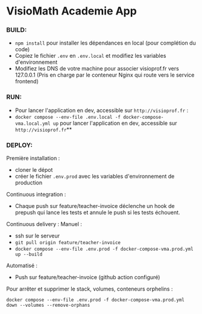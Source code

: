 # VisioMath Academie App

### BUILD: 

- `npm install` pour installer les dépendances en local (pour complétion du code)
- Copiez le fichier `.env` en `.env.local` et modifiez les variables d'environnement
- Modifiez les DNS de votre machine pour associer visioprof.fr vers 127.0.0.1 (Pris en charge par le conteneur Nginx qui route vers le service frontend)

### RUN: 

- Pour lancer l'application en dev, accessible sur `http://visioprof.fr` :
- `docker compose --env-file .env.local -f docker-compose-vma.local.yml up` pour lancer l'application en dev, accessible sur `http://visioprof.fr`**


### DEPLOY:

Première installation : 

- cloner le dépot
- créer le fichier `.env.prod` avec les variables d'environnement de production


Continuous integration :
- Chaque push sur feature/teacher-invoice déclenche un hook de prepush qui lance les tests et annule le push si les tests échouent.

Continuous delivery : 
Manuel : 
- ssh sur le serveur
- `git pull origin feature/teacher-invoice`
- `docker compose --env-file .env.prod -f docker-compose-vma.prod.yml up --build`

Automatisé :
- Push sur feature/teacher-invoice (github action configuré)

Pour arrêter et supprimer le stack, volumes, conteneurs orphelins :

  `docker compose --env-file .env.prod -f docker-compose-vma.prod.yml down --volumes --remove-orphans`